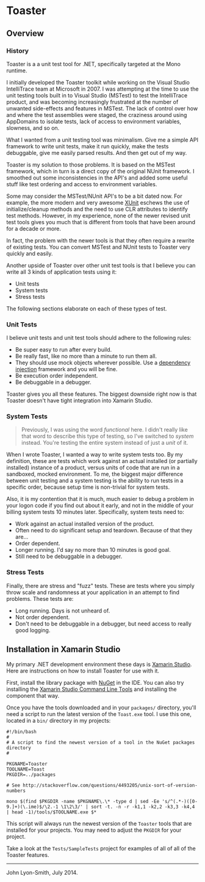 # Toaster

## Overview

### History

Toaster is a a unit test tool for .NET, specifically targeted at the Mono runtime.

I initially developed the Toaster toolkit while working on the Visual Studio IntelliTrace team at Microsoft in 2007.  I was attempting at the time to use the unit testing tools built in to Visual Studio (MSTest) to test the IntelliTrace product, and was becoming increasingly frustrated at the number of unwanted side-effects and features in MSTest.  The lack of control over how and where the test assemblies were staged, the craziness around using AppDomains to isolate tests, lack of access to environment variables, slowness, and so on.

What I wanted from a unit testing tool was minimalism.  Give me a simple API framework to write unit tests, make it run quickly, make the tests debuggable, give me easily parsed results. And then get out of my way.

Toaster is my solution to those problems. It is based on the MSTest framework, which in turn is a direct copy of the original NUnit framework.  I smoothed out some inconsistencies in the API's and added some useful stuff like test ordering and access to environment variables.

Some may consider the MSTest/NUnit API's to be a bit dated now.  For example, the more modern and very awesome [XUnit](https://xunit.codeplex.com/) eschews the use of initialize/cleanup methods and the need to use CLR attributes to identify test methods.  However, in my experience, none of the newer revised unit test tools gives you much that is different from tools that have been around for a decade or more.

In fact, the problem with the newer tools is that they often require a rewrite of existing tests.  You can convert MSTest and NUnit tests to Toaster very quickly and easily.

Another upside of Toaster over other unit test tools is that I believe you can write all 3 kinds of application tests using it:

- Unit tests
- System tests
- Stress tests

The following sections elaborate on each of these types of test.

### Unit Tests

I believe unit tests and unit test tools should adhere to the following rules:

- Be super easy to run after every build.
- Be really fast, like no more than a minute to run them all.
- They should use mock objects wherever possible.  Use a [dependency injection](http://en.wikipedia.org/wiki/Dependency_injection) framework and you will be fine.
- Be execution order independent.
- Be debuggable in a debugger.

Toaster gives you all these features.  The biggest downside right now is that Toaster doesn't have tight integration into Xamarin Studio.  

### System Tests

>Previously, I was using the word _functional_ here.  I didn't really like that word to describe this type of testing, so I've switched to _system_ instead.  You're testing the entire system instead of just a _unit_ of it.

When I wrote Toaster, I wanted a way to write system tests too.  By my definition, these are tests which work against an actual installed (or partially installed) instance of a product, versus units of code that are run in a sandboxed, mocked environment.  To me, the biggest major difference between unit testing and a system testing is the ability to run tests in a specific order, because setup time is non-trivial for system tests.  

Also, it is my contention that it is much, much easier to debug a problem in your logon code if you find out about it early, and not in the middle of your billing system tests 10 minutes later.  Specifically, system tests need to:

- Work against an actual installed version of the product.
- Often need to do significant setup and teardown.  Because of that they are...
- Order dependent.
- Longer running.  I'd say no more than 10 minutes is good goal.
- Still need to be debuggable in a debugger.

### Stress Tests

Finally, there are stress and "fuzz" tests.  These are tests where you simply throw scale and randomness at your application in an attempt to find problems.  These tests are:

- Long running.  Days is not unheard of.
- Not order dependent.
- Don't need to be debuggable in a debugger, but need access to really good logging.

## Installation in Xamarin Studio

My primary .NET development environment these days is [Xamarin Studio](http://xamarin.com/studio).  Here are instructions on how to install Toaster for use with it.

First, install the library package with [NuGet](http://www.nuget.org/packages/Toaster/) in the IDE.  You can also try installing the [Xamarin Studio Command Line Tools](http://lastexitcode.com/blog/2014/10/26/XamarinComponentsAndNuGet/) and installing the component that way.

Once you have the tools downloaded and in your `packages/` directory, you'll need a script to run the latest version of the `Toast.exe` tool.  I use this one, located in a `bin/` directory in my projects:

	#!/bin/bash
	#
	# A script to find the newest version of a tool in the NuGet packages directory
	#

	PKGNAME=Toaster
	TOOLNAME=Toast
	PKGDIR=../packages

	# See http://stackoverflow.com/questions/4493205/unix-sort-of-version-numbers
	
	mono $(find $PKGDIR -name $PKGNAME\.\* -type d | sed -Ee 's/^(.*-)([0-9.]+)(\.ime)$/\2.-1 \1\2\3/' | sort -t. -n -r -k1,1 -k2,2 -k3,3 -k4,4 | head -1)/tools/$TOOLNAME.exe $*

This script will always run the newest version of the `Toaster` tools that are installed for your projects.   You may need to adjust the `PKGDIR` for your project. 

Take a look at the `Tests/SampleTests` project for examples of all of all of the Toaster features. 

---

John Lyon-Smith, July 2014.
